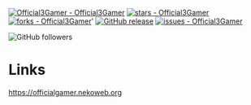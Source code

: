 
[![Official3Gamer - Official3Gamer](https://img.shields.io/static/v1?label=Official3Gamer&message=Official3Gamer&color=orange&logo=github)](https://github.com/Official3Gamer/Official3Gamer "Go to GitHub repo")
[![stars - Official3Gamer](https://img.shields.io/github/stars/Official3Gamer/Official3Gamer?style=social)](https://github.com/Official3Gamer/Official3Gamer)
[![forks - Official3Gamer](https://img.shields.io/github/forks/Official3Gamer/Official3Gamer?style=social)](https://github.com/Official3Gamer/Official3Gamer)'
[![GitHub release](https://img.shields.io/github/release/Official3Gamer/Official3Gamer?include_prereleases=&sort=semver&color=orange)](https://github.com/Official3Gamer/Official3Gamer/releases/)
[![issues - Official3Gamer](https://img.shields.io/github/issues/Official3Gamer/Official3Gamer)](https://github.com/Official3Gamer/Official3Gamer/issues)

![GitHub followers](https://img.shields.io/github/followers/official3gamer?style=plastic)


# Links
https://officialgamer.nekoweb.org

